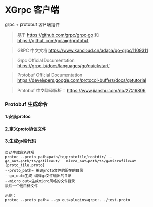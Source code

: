 # XGrpc 客户端
grpc + protobuf 客户端组件
> 基于  https://github.com/grpc/grpc-go 和 https://github.com/golang/protobuf

> GRPC  中文文档 https://www.kancloud.cn/adapa/go-grpc/1109311

> Grpc Official Documentation https://grpc.io/docs/languages/go/quickstart/

> Protobuf Official Documentation https://developers.google.com/protocol-buffers/docs/gotutorial

> Protobuf 中文翻译解析： https://www.jianshu.com/nb/27416806

### Protobuf 生成命令

#### 1.安装protoc

#### 2.定义proto协议文件

#### 3.生成go端代码
```
自动生成命名详解
protoc --proto_path=path/to/protofile/rootdir/ --go_out=path/to/gofileout/ --micro_out=path/to/gomicrofileout {proto_file.proto}
--proto_path= 编译proto文件的所在的目录
--go_out=生成 编译go文件输出的目录
--micro_out=生成micro风格的文件目录
最后一个是目标文件

示例：
protoc --proto_path= --go_out=plugins=grpc:. ./test.proto
```
